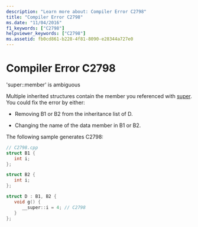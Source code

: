 ```yaml
---
description: "Learn more about: Compiler Error C2798"
title: "Compiler Error C2798"
ms.date: "11/04/2016"
f1_keywords: ["C2798"]
helpviewer_keywords: ["C2798"]
ms.assetid: fb0cd861-b228-4f81-8090-e28344a727e0
---
```

# Compiler Error C2798

'super::member' is ambiguous

Multiple inherited structures contain the member you referenced with [super](../../cpp/super.md). You could fix the error by either:

- Removing B1 or B2 from the inheritance list of D.

- Changing the name of the data member in B1 or B2.

The following sample generates C2798:

```cpp
// C2798.cpp
struct B1 {
   int i;
};

struct B2 {
   int i;
};

struct D : B1, B2 {
   void g() {
      __super::i = 4; // C2798
   }
};
```
